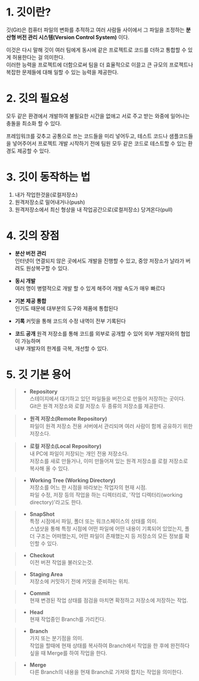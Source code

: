 # 1. 깃이란?
깃(Git)은 컴퓨터 파일의 변화를 추적하고 여러 사람들 사이에서 그 파일을 조정하는 **분산형 버전 관리 시스템(Version Control System)** 이다.

이것은 다시 말해 깃이 여러 팀에게 동시에 같은 프로젝트로 코드를 더하고 통합할 수 있게 허용한다는 걸 의미한다.   
이러한 능력을 프로젝트에 더함으로써 팀을 더 효율적으로 이끌고 큰 규모의 프로젝트나 복잡한 문제들에 대해 일할 수 있는 능력을 제공한다.

# 2. 깃의 필요성
모두 같은 환경에서 개발하여 불필요한 시간을 없애고 서로 주고 받는 와중에 일어나는 충돌을 최소화 할 수 있다.   

프레임워크를 갖추고 공통으로 쓰는 코드들을 미리 넣어두고, 테스트 코드나 샘플코드들을 넣어주어서 프로젝트 개발 시작하기 전에 팀원 모두 같은 코드로 테스트할 수 있는 환경도 제공할 수 있다.

# 3. 깃이 동작하는 법
1. 내가 작업한것을(로컬저장소)
2. 원격저장소로 밀어내거나(push)
3. 원격저장소에서 최신 형상을 내 작업공간으로(로컬저장소) 당겨온다(pull)

# 4. 깃의 장점

- **분산 버전 관리**   
인터넷이 연결되지 않은 곳에서도 개발을 진행할 수 있고, 중앙 저장소가 날라가 버려도 원상복구할 수 있다.

- **동시 개발**   
여러 명이 병렬적으로 개발 할 수 있게 해주어 개발 속도가 매우 빠르다

- **기본 제공 통합**   
인기도 때문에 대부분의 도구와 제품에 통합된다

- **기록**
커밋을 통해 코드의 수정 내역이 전부 기록된다

- **코드 공개**
원격 저장소를 통해 코드를 외부로 공개할 수 있어 외부 개발자와의 협업이 가능하며   
내부 개발자의 한계를 극복, 개선할 수 있다.

# 5. 깃 기본 용어
> - **Repository**   
스테이지에서 대기하고 있던 파일들을 버전으로 만들어 저장하는 곳이다.   
Git은 원격 저장소와 로컬 저장소 두 종류의 저장소를 제공한다.   

> - **원격 저장소(Remote Repository)**   
파일이 원격 저장소 전용 서버에서 관리되며 여러 사람이 함께 공유하기 위한 저장소다.   

> - **로컬 저장소(Local Repository)**   
내 PC에 파일이 저장되는 개인 전용 저장소다.   
저장소를 새로 만들거나, 이미 만들어져 있는 원격 저장소를 로컬 저장소로 복사해 올 수 있다.   

> - **Working Tree (Working Directory)**   
저장소를 어느 한 시점을 바라보는 작업자의 현재 시점.   
파일 수정, 저장 등의 작업을 하는 디렉터리로, '작업 디렉터리(working directory)'라고도 한다.   

> - **SnapShot**   
특정 시점에서 파일, 폴더 또는 워크스페이스의 상태를 의미.   
스냅샷을 통해 특정 시점에 어떤 파일에 어떤 내용이 기록되어 있었는지, 폴더 구조는 어떠했는지, 어떤 파일이 존재했는지 등 저장소의 모든 정보를 확인할 수 있다.   

> - **Checkout**   
이전 버젼 작업을 불러오는것.   

> - **Staging Area**   
저장소에 커밋하기 전에 커밋을 준비하는 위치.   

> - **Commit**   
현재 변경된 작업 상태를 점검을 마치면 확정하고 저장소에 저장하는 작업.   

> - **Head**   
현재 작업중인 Branch를 가리킨다.   

> - **Branch**   
가지 또는 분기점을 의미.   
작업을 할때에 현재 상태를 복사하여 Branch에서 작업을 한 후에 완전하다 싶을 때 Merge를 하여 작업을 한다.   

> - **Merge**   
다른 Branch의 내용을 현재 Branch로 가져와 합치는 작업을 의미한다.   

